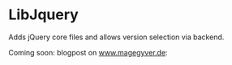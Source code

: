LibJquery
=========

Adds jQuery core files and allows version selection via backend.

Coming soon: blogpost on www.magegyver.de:

